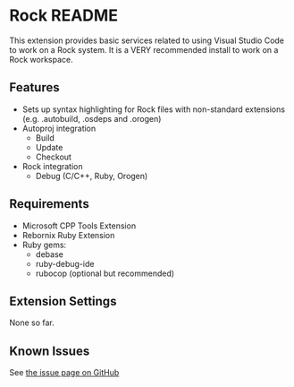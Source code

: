 # Rock README

This extension provides basic services related to using Visual Studio Code to
work on a Rock system. It is a VERY recommended install to work on a Rock
workspace.

## Features

- Sets up syntax highlighting for Rock files with non-standard extensions (e.g. .autobuild, .osdeps and .orogen)
- Autoproj integration
  - Build
  - Update
  - Checkout
- Rock integration
    - Debug (C/C++, Ruby, Orogen)

## Requirements

- Microsoft CPP Tools Extension
- Rebornix Ruby Extension
- Ruby gems:
  - debase
  - ruby-debug-ide
  - rubocop (optional but recommended)

## Extension Settings

None so far.

## Known Issues

See [the issue page on GitHub](https://github.com/doudou/rock_website/issues?q=is%3Aopen+is%3Aissue+label%3Avscode)


